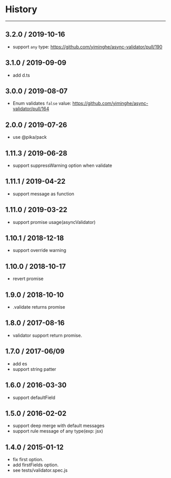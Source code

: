 # History
----
## 3.2.0 / 2019-10-16

- support `any` type: https://github.com/yiminghe/async-validator/pull/190

## 3.1.0 / 2019-09-09

- add d.ts

## 3.0.0 / 2019-08-07

- Enum validates `false` value: https://github.com/yiminghe/async-validator/pull/164

## 2.0.0 / 2019-07-26

- use @pika/pack

## 1.11.3 / 2019-06-28

- support suppressWarning option when validate

## 1.11.1 / 2019-04-22

- support message as function

## 1.11.0 / 2019-03-22

- support promise usage(asyncValidator)

## 1.10.1 / 2018-12-18

- support override warning

## 1.10.0 / 2018-10-17

- revert promise

## 1.9.0 / 2018-10-10

- .validate returns promise

## 1.8.0 / 2017-08-16

- validator support return promise.

## 1.7.0 / 2017-06/09

- add es
- support string patter

## 1.6.0 / 2016-03-30

- support defaultField

## 1.5.0 / 2016-02-02

- support deep merge with default messages
- support rule message of any type(exp: jsx)

## 1.4.0 / 2015-01-12

- fix first option. 
- add firstFields option.
- see tests/validator.spec.js
